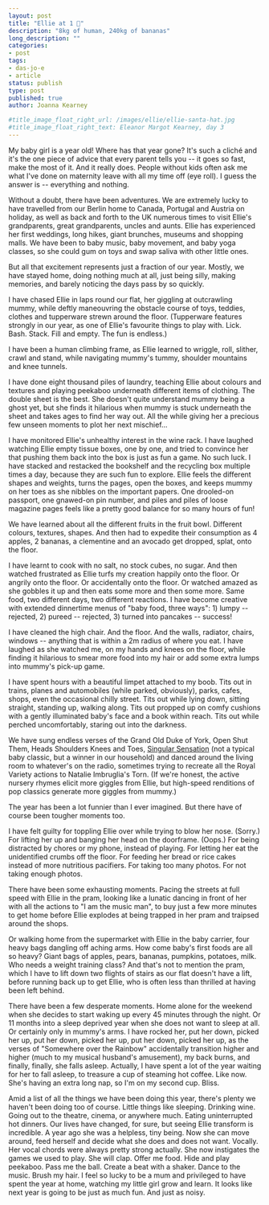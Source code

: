 ```yaml
---
layout: post
title: "Ellie at 1 🎂"
description: "8kg of human, 240kg of bananas"
long_description: ""
categories:
- post
tags:
- das-jo-e
- article
status: publish
type: post
published: true
author: Joanna Kearney

#title_image_float_right_url: /images/ellie/ellie-santa-hat.jpg
#title_image_float_right_text: Eleanor Margot Kearney, day 3
---
```


My baby girl is a year old! Where has that year gone? It's such a cliché and it's the one piece of advice that every parent tells you -- it goes so fast, make the most of it. And it really does. People without kids often ask me what I've done on maternity leave with all my time off (eye roll). I guess the answer is -- everything and nothing.

Without a doubt, there have been adventures. We are extremely lucky to have travelled from our Berlin home to Canada, Portugal and Austria on holiday, as well as back and forth to the UK numerous times to visit Ellie's grandparents, great grandparents, uncles and aunts. Ellie has experienced her first weddings, long hikes, giant brunches, museums and shopping malls. We have been to baby music, baby movement, and baby yoga classes, so she could gum on toys and swap saliva with other little ones.

But all that excitement represents just a fraction of our year. Mostly, we have stayed home, doing nothing much at all, just being silly, making memories, and barely noticing the days pass by so quickly.

I have chased Ellie in laps round our flat, her giggling at outcrawling mummy, while deftly maneouvring the obstacle course of toys, teddies, clothes and tupperware strewn around the floor. (Tupperware features strongly in our year, as one of Ellie's favourite things to play with. Lick. Bash. Stack. Fill and empty. The fun is endless.)

I have been a human climbing frame, as Ellie learned to wriggle, roll, slither, crawl and stand, while navigating mummy's tummy, shoulder mountains and knee tunnels.

I have done eight thousand piles of laundry, teaching Ellie about colours and textures and playing peekaboo underneath different items of clothing. The double sheet is the best. She doesn't quite understand mummy being a ghost yet, but she finds it hilarious when mummy is stuck underneath the sheet and takes ages to find her way out. All the while giving her a precious few unseen moments to plot her next mischief...

I have monitored Ellie's unhealthy interest in the wine rack. I have laughed watching Ellie empty tissue boxes, one by one, and tried to convince her that pushing them back into the box is just as fun a game. No such luck. I have stacked and restacked the bookshelf and the recycling box multiple times a day, because they are such fun to explore. Ellie feels the different shapes and weights, turns the pages, open the boxes, and keeps mummy on her toes as she nibbles on the important papers. One drooled-on passport, one gnawed-on pin number, and piles and piles of loose magazine pages feels like a pretty good balance for so many hours of fun!

We have learned about all the different fruits in the fruit bowl. Different colours, textures, shapes. And then had to expedite their consumption as 4 apples, 2 bananas, a clementine and an avocado get dropped, splat, onto the floor.

I have learnt to cook with no salt, no stock cubes, no sugar. And then watched frustrated as Ellie turfs my creation happily onto the floor. Or angrily onto the floor. Or accidentally onto the floor. Or watched amazed as she gobbles it up and then eats some more and then some more. Same food, two different days, two different reactions. I have become creative with extended dinnertime menus of "baby food, three ways": 1) lumpy -- rejected, 2) pureed -- rejected, 3) turned into pancakes -- success!

I have cleaned the high chair. And the floor. And the walls, radiator, chairs, windows -- anything that is within a 2m radius of where you eat. I have laughed as she watched me, on my hands and knees on the floor, while finding it hilarious to smear more food into my hair or add some extra lumps into mummy's pick-up game.

I have spent hours with a beautiful limpet attached to my boob. Tits out in trains, planes and automobiles (while parked, obviously), parks, cafes, shops, even the occasional chilly street. Tits out while lying down, sitting straight, standing up, walking along. Tits out propped up on comfy cushions with a gently illuminated baby's face and a book within reach. Tits out while perched uncomfortably, staring out into the darkness.

We have sung endless verses of the Grand Old Duke of York, Open Shut Them, Heads Shoulders Knees and Toes, [Singular Sensation](/posts/owls-and-show-tunes) (not a typical baby classic, but a winner in our household) and danced around the living room to whatever's on the radio, sometimes trying to recreate all the Royal Variety actions to Natalie Imbruglia's Torn. (If we're honest, the active nursery rhymes elicit more giggles from Ellie, but high-speed renditions of pop classics generate more giggles from mummy.)

The year has been a lot funnier than I ever imagined. But there have of course been tougher moments too.

I have felt guilty for toppling Ellie over while trying to blow her nose. (Sorry.) For lifting her up and banging her head on the doorframe. (Oops.) For being distracted by chores or my phone, instead of playing. For letting her eat the unidentified crumbs off the floor. For feeding her bread or rice cakes instead of more nutritious pacifiers. For taking too many photos. For not taking enough photos.

There have been some exhausting moments. Pacing the streets at full speed with Ellie in the pram, looking like a lunatic dancing in front of her with all the actions to "I am the music man", to buy just a few more minutes to get home before Ellie explodes at being trapped in her pram and traipsed around the shops.

Or walking home from the supermarket with Ellie in the baby carrier, four heavy bags dangling off aching arms. How come baby's first foods are all so heavy? Giant bags of apples, pears, bananas, pumpkins, potatoes, milk. Who needs a weight training class? And that's not to mention the pram, which I have to lift down two flights of stairs as our flat doesn't have a lift, before running back up to get Ellie, who is often less than thrilled at having been left behind.

There have been a few desperate moments. Home alone for the weekend when she decides to start waking up every 45 minutes through the night. Or 11 months into a sleep deprived year when she does not want to sleep at all. Or certainly only in mummy's arms.
I have rocked her, put her down, picked her up, put her down, picked her up, put her down, picked her up, as the verses of "Somewhere over the Rainbow" accidentally transition higher and higher (much to my musical husband's amusement), my back burns, and finally, finally, she falls asleep. Actually, I have spent a lot of the year waiting for her to fall asleep, to treasure a cup of steaming hot coffee. Like now. She's having an extra long nap, so I'm on my second cup. Bliss.

Amid a list of all the things we have been doing this year, there's plenty we haven't been doing too of course. Little things like sleeping. Drinking wine. Going out to the theatre, cinema, or anywhere much. Eating uninterrupted hot dinners. Our lives have changed, for sure, but seeing Ellie transform is incredible. A year ago she was a helpless, tiny being. Now she can move around, feed herself and decide what she does and does not want. Vocally. Her vocal chords were always pretty strong actually. She now instigates the games we used to play. She will clap. Offer me food. Hide and play peekaboo. Pass me the ball. Create a beat with a shaker. Dance to the music. Brush my hair. I feel so lucky to be a mum and privileged to have spent the year at home, watching my little girl grow and learn. It looks like next year is going to be just as much fun. And just as noisy.
